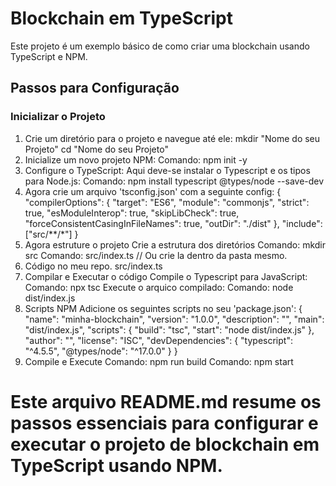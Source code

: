 # Blockchain em TypeScript

Este projeto é um exemplo básico de como criar uma blockchain usando TypeScript e NPM.

## Passos para Configuração

### Inicializar o Projeto

1. Crie um diretório para o projeto e navegue até ele:
   mkdir "Nome do seu Projeto"
   cd "Nome do seu Projeto"
2. Inicialize um novo projeto NPM:
   Comando: npm init -y
3. Configure o TypeScript:
   Aqui deve-se instalar o Typescript e os tipos para Node.js:
   Comando: npm install typescript @types/node --save-dev
4. Agora crie um arquivo 'tsconfig.json' com a seguinte config:
   {
  "compilerOptions": {
    "target": "ES6",
    "module": "commonjs",
    "strict": true,
    "esModuleInterop": true,
    "skipLibCheck": true,
    "forceConsistentCasingInFileNames": true,
    "outDir": "./dist"
  },
  "include": ["src/**/*"]
}
5. Agora estruture o projeto
   Crie a estrutura dos diretórios
   Comando: mkdir src
   Comando: src/index.ts // Ou crie la dentro da pasta mesmo.
6. Código no meu repo. src/index.ts
7. Compilar e Executar o código
   Compile o Typescript para JavaScript:
   Comando: npx tsc
   Execute o arquico compilado:
   Comando: node dist/index.js
8. Scripts NPM
   Adicione os seguintes scripts no seu 'package.json':
   {
  "name": "minha-blockchain",
  "version": "1.0.0",
  "description": "",
  "main": "dist/index.js",
  "scripts": {
    "build": "tsc",
    "start": "node dist/index.js"
  },
  "author": "",
  "license": "ISC",
  "devDependencies": {
    "typescript": "^4.5.5",
    "@types/node": "^17.0.0"
  }
}
9. Compile e Execute
    Comando: npm run build
    Comando: npm start

# Este arquivo README.md resume os passos essenciais para configurar e executar o projeto de blockchain em TypeScript usando NPM.

   
   
   
